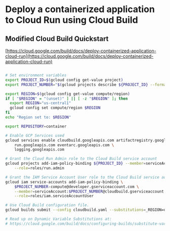 # Deploy a containerized application to Cloud Run using Cloud Build

## Modified Cloud Build Quickstart

[https://cloud.google.com/build/docs/deploy-containerized-application-cloud-run](https://cloud.google.com/build/docs/deploy-containerized-application-cloud-run)

```bash

# Set environment variables
export PROJECT_ID=$(gcloud config get-value project)
export PROJECT_NUMBER="$(gcloud projects describe ${PROJECT_ID} --format='get(projectNumber)')"

export REGION=$(gcloud config get-value compute/region)
if [ "$REGION" = "(unset)" ] || [ -z "$REGION" ]; then
  export REGION="us-central1"
  gcloud config set compute/region $REGION
fi
echo "Region set to: $REGION"

export REPOSITORY=container

# Enable GCP Services used
gcloud services enable cloudbuild.googleapis.com artifactregistry.googleapis.com \
    run.googleapis.com eventarc.googleapis.com \
    logging.googleapis.com

# Grant the Cloud Run Admin role to the Cloud Build service account
gcloud projects add-iam-policy-binding ${PROJECT_ID} --member=serviceAccount:${PROJECT_NUMBER}@cloudbuild.gserviceaccount.com \
    --role=roles/run.admin

# Grant the IAM Service Account User role to the Cloud Build service account for the Cloud Run runtime service account
gcloud iam service-accounts add-iam-policy-binding \
    $PROJECT_NUMBER-compute@developer.gserviceaccount.com \
    --member=serviceAccount:$PROJECT_NUMBER@cloudbuild.gserviceaccount.com \
    --role=roles/iam.serviceAccountUser

# Use Cloud Build configuration file.
gcloud builds submit --config cloudbuild.yaml --substitutions=_REGION=us-west2

# Read up on Dynamic Variable Substitutions at:
# https://cloud.google.com/build/docs/configuring-builds/substitute-variable-values
